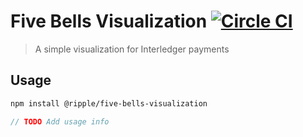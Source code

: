 # Five Bells Visualization [![Circle CI](https://circleci.com/gh/ripple/five-bells-visualization/tree/master.svg?style=svg&circle-token=8ffc14cef3abfa45938a1fdd83c0ed6b9b82b419)](https://circleci.com/gh/ripple/five-bells-visualization/tree/master)

> A simple visualization for Interledger payments

## Usage

``` sh
npm install @ripple/five-bells-visualization
```

``` js
// TODO Add usage info
```
